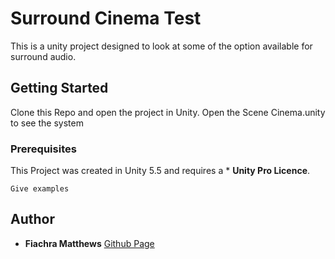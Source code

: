 # Surround Cinema Test

This is a unity project designed to look at some of the option available for surround audio.  

## Getting Started

Clone this Repo and open the project in Unity. Open the Scene Cinema.unity to see the system

### Prerequisites

This Project was created in Unity 5.5 and requires a * **Unity Pro Licence**. 

```
Give examples
```

## Author

* **Fiachra Matthews** [Github Page](https://github.com/fiachra)
